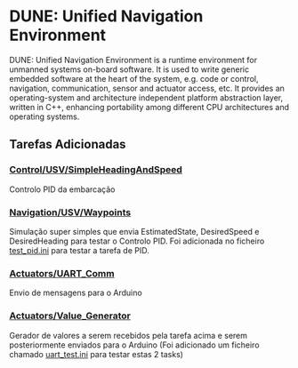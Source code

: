 DUNE: Unified Navigation Environment
======================================

DUNE: Unified Navigation Environment is a runtime environment for unmanned systems on-board software. It is used to write generic embedded software at the heart of the system, e.g. code or control, navigation, communication, sensor and actuator access, etc. It provides an operating-system and architecture independent platform abstraction layer, written in C++, enhancing portability among different CPU architectures and operating systems.


## Tarefas Adicionadas

### [Control/USV/SimpleHeadingAndSpeed](src/Control/USV/SimpleHeadingAndSpeed)
Controlo PID da embarcação

### [Navigation/USV/Waypoints](src/Navigation/USV/Waypoints)
Simulação super simples que envia EstimatedState, DesiredSpeed e DesiredHeading para testar o Controlo PID. Foi adicionada no ficheiro [test_pid.ini](etc/development/test_pid.ini) para testar a tarefa de PID.


### [Actuators/UART_Comm](src/Actuators/UART_Comm)
Envio de mensagens para o Arduino

### [Actuators/Value_Generator](src/Actuators/Value_Generator)
Gerador de valores a serem recebidos pela tarefa acima e serem posteriormente enviados para o Arduino
(Foi adicionado um ficheiro chamado [uart_test.ini](etc/development/uart_test.ini) para testar estas 2 tasks)
